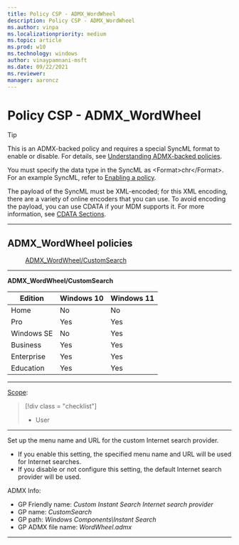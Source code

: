 ```yaml
---
title: Policy CSP - ADMX_WordWheel
description: Policy CSP - ADMX_WordWheel
ms.author: vinpa
ms.localizationpriority: medium
ms.topic: article
ms.prod: w10
ms.technology: windows
author: vinaypamnani-msft
ms.date: 09/22/2021
ms.reviewer: 
manager: aaroncz
---
```


# Policy CSP - ADMX_WordWheel

> [!TIP]
> This is an ADMX-backed policy and requires a special SyncML format to enable or disable. For details, see [Understanding ADMX-backed policies](./understanding-admx-backed-policies.md).
> 
> You must specify the data type in the SyncML as &lt;Format&gt;chr&lt;/Format&gt;. For an example SyncML, refer to [Enabling a policy](./understanding-admx-backed-policies.md#enabling-a-policy).
> 
> The payload of the SyncML must be XML-encoded; for this XML encoding, there are a variety of online encoders that you can use. To avoid encoding the payload, you can use CDATA if your MDM supports it. For more information, see [CDATA Sections](http://www.w3.org/TR/REC-xml/#sec-cdata-sect).

<hr/>

<!--Policies-->
## ADMX_WordWheel policies  

<dl>
  <dd>
    <a href="#admx-wordwheel-customsearch">ADMX_WordWheel/CustomSearch</a>
  </dd>
</dl>


<hr/>

<!--Policy-->
<a href="" id="admx-wordwheel-customsearch"></a>**ADMX_WordWheel/CustomSearch**  

<!--SupportedSKUs-->

|Edition|Windows 10|Windows 11|
|--- |--- |--- |
|Home|No|No|
|Pro|Yes|Yes|
|Windows SE|No|Yes|
|Business|Yes|Yes|
|Enterprise|Yes|Yes|
|Education|Yes|Yes|

<!--/SupportedSKUs-->
<hr/>

<!--Scope-->
[Scope](./policy-configuration-service-provider.md#policy-scope):

> [!div class = "checklist"]
> * User

<hr/>

<!--/Scope-->
<!--Description-->
Set up the menu name and URL for the custom Internet search provider.  

- If you enable this setting, the specified menu name and URL will be used for Internet searches.  
- If you disable or not configure this setting, the default Internet search provider will be used.

<!--/Description-->


<!--ADMXBacked-->
ADMX Info:  
-   GP Friendly name: *Custom Instant Search Internet search provider*
-   GP name: *CustomSearch*
-   GP path: *Windows Components\Instant Search*
-   GP ADMX file name: *WordWheel.admx*

<!--/ADMXBacked-->
<!--/Policy-->
<hr/>


<!--/Policies-->

